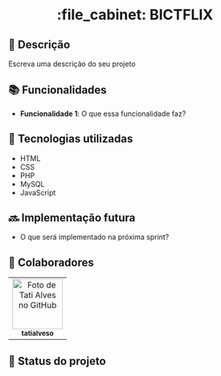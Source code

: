 <h1 align="center">:file_cabinet: BICTFLIX <?/h1>

## :memo: Descrição
Escreva uma descrição do seu projeto

## :books: Funcionalidades
* <b>Funcionalidade 1</b>: O que essa funcionalidade faz?

## :wrench: Tecnologias utilizadas
* HTML
* CSS
* PHP
* MySQL
* JavaScript

## :soon: Implementação futura
* O que será implementado na próxima sprint?

## :handshake: Colaboradores
<table>
  <tr>
    <td align="center">
      <a href="http://github.com/tatialveso">
        <img src="https://avatars.githubusercontent.com/u/56259137?v=4" width="100px;" alt="Foto de Tati Alves no GitHub"/><br>
        <sub>
          <b>tatialveso</b>
        </sub>
      </a>
    </td>
  </tr>
</table>

## :dart: Status do projeto

